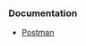### Documentation

* [Postman](https://www.postman.com/terbang/workspace/go-task/collection/5788866-d691954c-e77d-4bf4-91f5-4ec972b64529?action=share&creator=5788866)